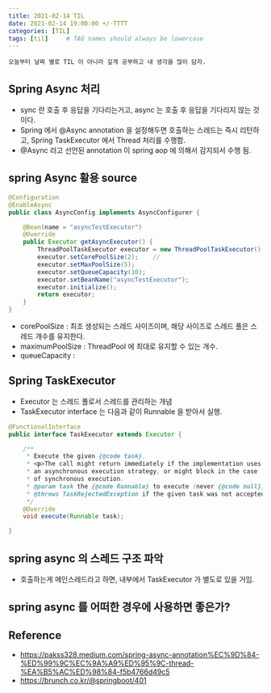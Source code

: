 ```yaml
---
title: 2021-02-14 TIL
date: 2021-02-14 19:00:00 +/-TTTT
categories: [TIL]
tags: [til]     # TAG names should always be lowercase
---
```

 
`오늘부터 날짜 별로 TIL 이 아니라 깊게 공부하고 내 생각을 많이 담자.`


## Spring Async 처리
- sync 란 호출 후 응답을 기다리는거고, async 는 호출 후 응답을 기다리지 않는 것이다.
- Spring 에서 @Async annotation 을 설정해두면 호출하는 스레드는 즉시 리턴하고, Spring TaskExecutor 에서 Thread 처리를 수행함.
- @Async 라고 선언된 annotation 이 spring aop 에 의해서 감지되서 수행 됨.

## spring Async 활용 source
```java
@Configuration
@EnableAsync
public class AsyncConfig implements AsyncConfigurer {

    @Bean(name = "asyncTestExecutor")
    @Override
    public Executor getAsyncExecutor() {
        ThreadPoolTaskExecutor executor = new ThreadPoolTaskExecutor();
        executor.setCorePoolSize(2);    // 
        executor.setMaxPoolSize(5);
        executor.setQueueCapacity(10);
        executor.setBeanName("asyncTestExecutor");
        executor.initialize();
        return executor;
    }
}
```

- corePoolSize : 최조 생성되는 스레드 사이즈이며, 해당 사이즈로 스레드 풀은 스레드 개수를 유지한다.
- maximumPoolSize : ThreadPool 에 최대로 유지할 수 있는 개수.
- queueCapacity : 


## Spring TaskExecutor
- Executor 는 스레드 풀로서 스레드를 관리하는 개념
- TaskExecutor interface 는 다음과 같이 Runnable 을 받아서 실행. 

```java
@FunctionalInterface
public interface TaskExecutor extends Executor {

	/**
	 * Execute the given {@code task}.
	 * <p>The call might return immediately if the implementation uses
	 * an asynchronous execution strategy, or might block in the case
	 * of synchronous execution.
	 * @param task the {@code Runnable} to execute (never {@code null})
	 * @throws TaskRejectedException if the given task was not accepted
	 */
	@Override
	void execute(Runnable task);

}
```


## spring async 의 스레드 구조 파악
- 호출하는게 메인스레드라고 하면, 내부에서 TaskExecutor 가 별도로 있을 거임.

## spring async 를 어떠한 경우에 사용하면 좋은가?

## Reference
- https://pakss328.medium.com/spring-async-annotation%EC%9D%84-%ED%99%9C%EC%9A%A9%ED%95%9C-thread-%EA%B5%AC%ED%98%84-f5b4766d49c5
- https://brunch.co.kr/@springboot/401